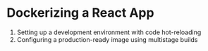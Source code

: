 # Dockerizing a React App

1. Setting up a development environment with code hot-reloading
2. Configuring a production-ready image using multistage builds
